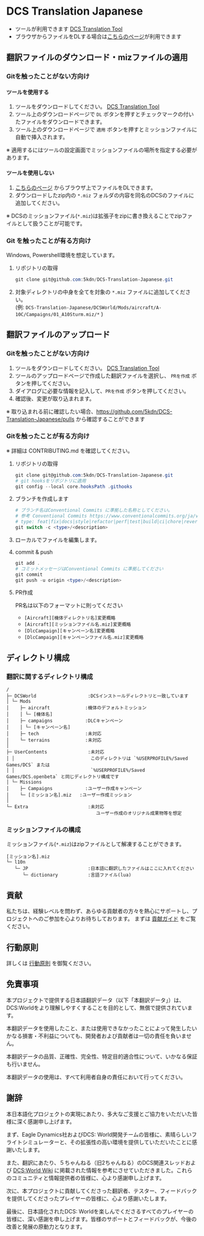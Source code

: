 # DCS Translation Japanese

- ツールが利用できます [DCS Translation Tool](https://github.com/5kdn/DCS-Translation-Tool/releases/latest)
- ブラウザからファイルをDLする場合は[こちらのページ](https://5kdn.github.io/DCS-Translation-Japanese/)が利用できます

## 翻訳ファイルのダウンロード・mizファイルの適用

### Gitを触ったことがない方向け

#### ツールを使用する

1. ツールをダウンロードしてください。 [DCS Translation Tool](https://github.com/5kdn/DCS-Translation-Tool/releases/latest)
2. ツール上のダウンロードページで `DL` ボタンを押すとチェックマークの付いたファイルをダウンロードできます。
3. ツール上のダウンロードページで `適用` ボタンを押すとミッションファイルに自動で挿入されます。

※ 適用するにはツールの設定画面でミッションファイルの場所を指定する必要があります。

#### ツールを使用しない

1. [こちらのページ](https://5kdn.github.io/DCS-Translation-Japanese/) からブラウザ上でファイルをDLできます。
2. ダウンロードしたzip内の `*.miz` フォルダの内容を同名のDCSのファイルに追加してください。

※ DCSのミッションファイル(`*.miz`)は拡張子をzipに書き換えることでzipファイルとして扱うことが可能です。

### Git を触ったことが有る方向け

Windows, Powershell環境を想定しています。

1. リポジトリの取得

   ``` powershell
   git clone git@github.com:5kdn/DCS-Translation-Japanese.git
   ```

2. 対象ディレクトリの中身を全てを対象の `*.miz` ファイルに追加してください。 \
   (例: `DCS-Translation-Japanese/DCSWorld/Mods/aircraft/A-10C/Campaigns/01_A10Sturm.miz/*` )

## 翻訳ファイルのアップロード

### Gitを触ったことがない方向け

1. ツールをダウンロードしてください。 [DCS Translation Tool](https://github.com/5kdn/DCS-Translation-Tool/releases/latest)
2. ツールのアップロードページで作成した翻訳ファイルを選択し、 `PRを作成` ボタンを押してください。
3. ダイアログに必要な情報を記入して、`PRを作成` ボタンを押してください。
4. 確認後、変更が取り込まれます。

※ 取り込まれる前に確認したい場合、<https://github.com/5kdn/DCS-Translation-Japanese/pulls> から確認することができます

### Gitを触ったことが有る方向け

※ 詳細は CONTRIBUTING.md を確認してください。

1. リポジトリの取得

   ```powershell
   git clone git@github.com:5kdn/DCS-Translation-Japanese.git
   # git hooksをリポジトリに適用
   git config --local core.hooksPath .githooks
   ```

2. ブランチを作成します

   ```powershell
   # ブランチ名はConventional Commits に準拠した名称としてください。
   # 参考 Conventional Commits https://www.conventionalcommits.org/ja/v1.0.0/
   # type: feat|fix|docs|style|refactor|perf|test|build|ci|chore|revert
   git switch -c <type>/<description>
   ```

3. ローカルでファイルを編集します。
4. commit & push

   ```powershell
   git add .
   # コミットメッセージはConventional Commits に準拠してください
   git commit
   git push -u origin <type>/<description>
   ```

5. PR作成

   PR名は以下のフォーマットに則ってください

   - `[Aircraft][機体ディレクトリ名]変更概略`
   - `[Aircraft][ミッションファイル名.miz]変更概略`
   - `[DlcCampaign][キャンペーン名]変更概略`
   - `[DlcCampaign][キャンペーンファイル名.miz]変更概略`

## ディレクトリ構成

### 翻訳に関するディレクトリ構成

```text
/
├─ DCSWorld                   :DCSインストールディレクトリと一致しています
│ └─ Mods
│    ├─ aircraft             :機体のデフォルトミッション
│    │ └─ [機体名]
│    ├─ campaigns            :DLCキャンペーン
│    │ └─ [キャンペーン名]
│    ├─ tech                 :未対応
│    └─ terrains             :未対応
│
├─ UserContents               :未対応
│ │                            このディレクトリは `%USERPROFILE%/Saved Games/DCS` または
│ │                            `%USERPROFILE%/Saved Games/DCS.openbeta` と同じディレクトリ構成です
│ └─ Missions
│    ├─ Campaigns            :ユーザー作成キャンペーン
│    └─ [ミッション名].miz   :ユーザー作成ミッション
│
└─ Extra                      :未対応
                                 ユーザー作成のオリジナル成果物等を想定
```

### ミッションファイルの構成

ミッションファイル(`*.miz`)はzipファイルとして解凍することができます。

```text
[ミッション名].miz
└─ l10n
   └─ JP                      :日本語に翻訳したファイルはここに入れてください
      └─ dictionary           :言語ファイル(lua)
```

## 貢献

私たちは、経験レベルを問わず、あらゆる貢献者の方々を熱心にサポートし、プロジェクトへのご参加を心よりお待ちしております。 まずは [貢献ガイド](./CONTRIBUTING.md) をご覧ください。

## 行動原則

詳しくは [行動原則](./CODE_OF_CONDUCT.md) を御覧ください。

## 免責事項

本プロジェクトで提供する日本語翻訳データ（以下「本翻訳データ」）は、DCS:Worldをより理解しやすくすることを目的として、無償で提供されています。

本翻訳データを使用したこと、または使用できなかったことによって発生したいかなる損害・不利益についても、開発者および貢献者は一切の責任を負いません。

本翻訳データの品質、正確性、完全性、特定目的適合性について、いかなる保証も行いません。

本翻訳データの使用は、すべて利用者自身の責任において行ってください。

## 謝辞

本日本語化プロジェクトの実現にあたり、多大なご支援とご協力をいただいた皆様に深く感謝申し上げます。

まず、Eagle Dynamics社およびDCS: World開発チームの皆様に、素晴らしいフライトシミュレーターと、その拡張性の高い環境を提供していただいたことに感謝いたします。

また、翻訳にあたり、５ちゃんねる（旧2ちゃんねる）のDCS関連スレッドおよび [DCS:World Wiki](https://wikiwiki.jp/dcs-world/) に掲載された情報を参考にさせていただきました。これらのコミュニティと情報提供者の皆様に、心より感謝申し上げます。

次に、本プロジェクトに貢献してくださった翻訳者、テスター、フィードバックを提供してくださったプレイヤーの皆様に、心より感謝いたします。

最後に、日本語化されたDCS: Worldを楽しんでくださるすべてのプレイヤーの皆様に、深い感謝を申し上げます。皆様のサポートとフィードバックが、今後の改善と発展の原動力となります。
